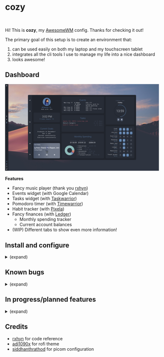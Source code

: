 # cozy

<p align="center">
  <img title="" src="assets/animation_demo.gif">
</p>

Hi! This is **cozy**, my [AwesomeWM](https://awesomewm.org/) config. Thanks for checking it out!

The primary goal of this setup is to create an environment that:

1. can be used easily on both my laptop and my touchscreen tablet
2. integrates all the cli tools I use to manage my life into a nice dashboard
3. looks awesome!


<h2>Dashboard</h2>

<img title="" src="assets/dash_main.png" alt="" width="800">

**Features**

- Fancy music player (thank you [rxhyn](https://github.com/rxyhn/yoru))
- Events widget (with Google Calendar) 
- Tasks widget (with [Taskwarrior](https://taskwarrior.org/))
- Pomodoro timer (with [Timewarrior](https://timewarrior.net/))
- Habit tracker (with [Pixela](https://pixe.la/))
- Fancy finances (with [Ledger](https://github.com/ledger/))
  - Monthly spending tracker
  - Current account balances
- (WIP) Different tabs to show even more information!


<h2>Install and configure</h2>
<details><summary>(expand)</summary>

<b>NOTE: This setup is incomplete, somewhat buggy, and under constant development.</b> Because of that, I don't recommend daily driving it quite yet.

### Installation (Arch/Arch-based)

Install dependencies

`yay -S awesome-git gcalcli nerd-fonts-roboto-mono ttf-roboto picom-pijulius-git`

`pacman -S playerctl rofi scrot pamixer brightnessctl upower task timew ledger`

Clone repository

- `git clone --recurse-submodules https://github.com/garado/cozy.git`

(Optional) Make a backup of your old configs

- `cp -r ~/.config/awesome/ ~/.config/awesome.${USER}/`
- `cp -r ~/.config/rofi/ ~/.config/rofi.${USER}/`
- `cp ~/.config/picom.conf ~/.config/picom.${USER}.conf`

Copy configs

- `cd cozy && cp -r awesome/ rofi/ picom.conf ~/.config/`

Copy `misc/on-add-update-dash` and `misc/on-modify-update-dash` to your Taskwarrior hooks folder (default location is `~/.task/hooks`). This updates the task widget whenever Taskwarrior tasks are added/modified.

- `cp misc/on-add-update-dash misc/on-modify-update-dash ~/.task/hooks/`

Other theme stuff

| Name          | Source                                                               |
| ------------- | -------------------------------------------------------------------- |
| Cursors       | [Nordzy cursors](https://github.com/alvatip/nordzy-cursors)          |
| GTK theme     | [Nordic](https://github.com/EliverLara/Nordic)                       |
| Firefox theme | [Nordic](https://github.com/eliverlara/firefox-nordic-theme)         |
| Icon theme    | [Papirus-Nord](https://github.com/Adapta-Projects/Papirus-Nord)      |
| Vim theme     | [nord-vim](https://github.com/arcticicestudio/nord-vim)              |

## Configuration

Most configuration happens in `awesome/configuration/*` and `awesome/user_variables.lua`.

Make sure you update `configuration/apps.lua` with your default terminal/file manager/browser applications.

**Google Calendar events**

- Follow instructions to [set up gcalcli](https://github.com/insanum/gcalcli#login-information)
- The calendar widget checks `~/.cache/awesome/calendar/agenda` for data (in tsv format). It will automatically fetch data if it detects that there is no data in the file.
- To keep your widget updated, periodically update the cache by putting `gcalcli agenda --tsv > ~/.cache/awesome/calendar/agenda` in a cron job.

**Pixela habit tracker**

- [Read these instructions](https://pixe.la/) to create a Pixela account and create your habits
- Install [pi](https://github.com/a-know/pi) (command line Pixela tool)
  - The install instructions on pi's Github page don't work, follow this:
  - `go install github.com/a-know/pi/cmd/pi@latest`
  - Put `pi` (located in `$HOME/go/bin`) in your path
- Set the `PIXELA_USER_NAME` and `PIXELA_USER_TOKEN` environment variables
- Update `user_variables.lua` with the habits you want to display
- The `utils/dash/habits/cache_habits` script caches data from Pixela. Run it periodically with a cron job to keep your widget updated.

**Finances tracker**

- Update `user_variables.lua` with the ledger file to read from 

</details>


<h2>Known bugs</h2>
<details><summary>(expand)</summary>

- [ ] Pomodoro gets a little wonky if you restart awesome too many times
  - reason: stuff stored in xrdb to preserve pomodoro state across awesome restarts doesn't always get cleared properly
- [ ] Monthly spending arc chart animation doesn't always work
  - reason: i have no idea
- [ ] Task due dates don't always show correctly
  - reason: something weird with lua/taskwarrior timezones, i think
</details>

<h2>In progress/planned features</h2>
<details><summary>(expand)</summary>

- <b>Dashboard tabs</b>
  - Finances
    - [x] Recent transactions
    - [x] Monthly spending
    - [ ] Budget tracking 
    - [X] Arc chart animations :)
      - [x] base implementation
      - [X] fix bugs
    - [ ] Yearly account balance trends 
    - [ ] Redesign UI
  - Habits/goals
    - [ ] Goals tracker
    - [x] Habit tracker
  - Tasks/calendar
    - [ ] Fancier task displays
      - [ ] Support subtasks + progress bar
    - [ ] Calendar
  - [ ] Indicator for current dashboard tab
- **Control center**
  - [ ] Quick actions
  - [ ] Power menu
  - [ ] Volume/brightness control
- **Bar**
  - [x] Volume/brightness control
  - [ ] Variable bar orientation!
  - [ ] Systray
  - [ ] Better app launcher
- **Other**
  - [ ] Theme switcher
  - [ ] Custom rofi launcher
- **Notifications**
  - [ ] Add icons

</details>

## Credits

- [rxhyn](https://github.com/rxyhn/yoru) for code reference
- [adi1090x]() for rofi theme
- [siddhanthrathod](https://github.com/siddhanthrathod/bspwm) for picom configuration
